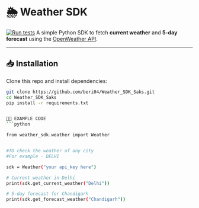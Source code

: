 # 🌦️ Weather SDK

[![Run tests](https://github.com/beri04/Weather_SDK_Saks/actions/workflows/test.yml/badge.svg)](https://github.com/beri04/Weather_SDK_Saks/actions/workflows/test.yml)
A simple Python SDK to fetch **current weather** and **5-day forecast** using the [OpenWeather API](https://openweathermap.org/api).

---

## 📥 Installation

Clone this repo and install dependencies:

```bash
git clone https://github.com/beri04/Weather_SDK_Saks.git
cd Weather_SDK_Saks
pip install -r requirements.txt


👩‍💻 EXAMPLE CODE 
```python 

from weather_sdk.weather import Weather


#TO check the weather of any city
#For example - DELHI

sdk = Weather("your api_key here")

# Current weather in Delhi
print(sdk.get_current_weather("Delhi"))

# 5-day forecast for Chandigarh
print(sdk.get_forecast_weather("Chandigarh"))
